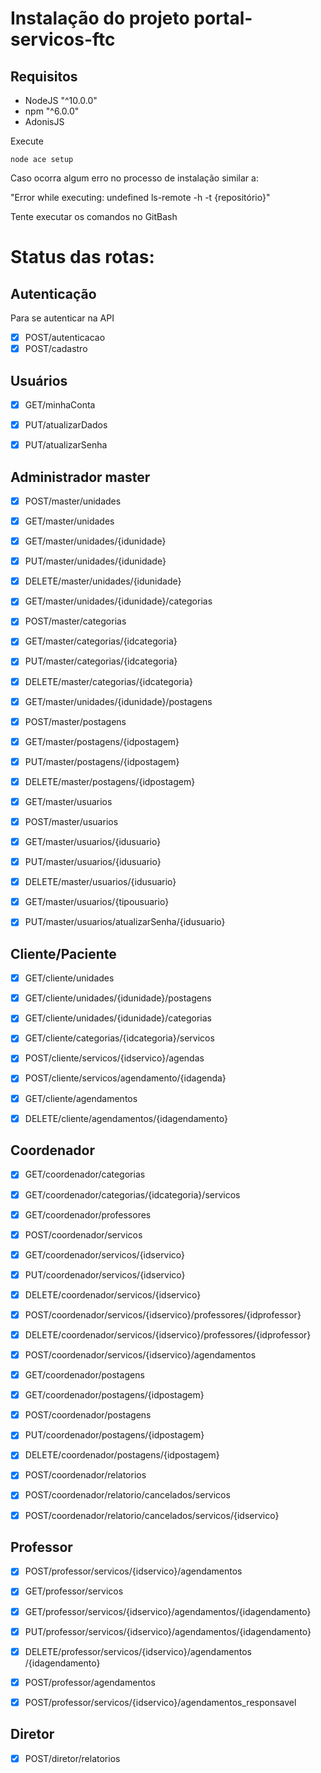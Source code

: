 # Instalação do projeto portal-servicos-ftc

## Requisitos

- NodeJS "^10.0.0"
- npm "^6.0.0"
- AdonisJS

Execute

`node ace setup`

Caso ocorra algum erro no processo de instalação similar a:

"Error while executing: undefined ls-remote -h -t {repositório}"

Tente executar os comandos no GitBash

# Status das rotas:

## Autenticação

Para se autenticar na API

- [x] POST ​/autenticacao
- [x] POST ​/cadastro

## Usuários

- [x] GET ​/minhaConta

- [x] PUT ​/atualizarDados

- [x] PUT ​/atualizarSenha

## Administrador master

- [x] POST ​/master​/unidades

- [x] GET ​/master​/unidades

- [x] GET ​/master​/unidades​/{idunidade}

- [x] PUT ​/master​/unidades​/{idunidade}

- [x] DELETE ​/master​/unidades​/{idunidade}

- [x] GET ​/master​/unidades​/{idunidade}​/categorias

- [x] POST ​/master​/categorias

- [x] GET ​/master​/categorias​/{idcategoria}

- [x] PUT ​/master​/categorias​/{idcategoria}

- [x] DELETE ​/master​/categorias​/{idcategoria}

- [x] GET ​/master​/unidades​/{idunidade}​/postagens

- [x] POST ​/master​/postagens

- [x] GET ​/master​/postagens​/{idpostagem}

- [x] PUT ​/master​/postagens​/{idpostagem}

- [x] DELETE ​/master​/postagens​/{idpostagem}

- [x] GET ​/master​/usuarios

- [x] POST ​/master​/usuarios

- [x] GET ​/master​/usuarios​/{idusuario}

- [x] PUT ​/master​/usuarios​/{idusuario}

- [x] DELETE ​/master​/usuarios​/{idusuario}

- [x] GET ​/master​/usuarios​/{tipousuario}

- [x] PUT ​/master​/usuarios​/atualizarSenha/{idusuario}

## Cliente/Paciente

- [x] GET ​/cliente​/unidades
- [x] GET ​/cliente​/unidades​/{idunidade}​/postagens
- [x] GET ​/cliente​/unidades​/{idunidade}​/categorias
- [x] GET ​/cliente​/categorias​/{idcategoria}​/servicos
- [x] POST ​/cliente​/servicos​/{idservico}​/agendas
- [x] POST ​/cliente​/servicos​/agendamento​/{idagenda}

- [x] GET ​/cliente​/agendamentos

- [x] DELETE ​/cliente​/agendamentos​/{idagendamento}​

## Coordenador

- [x] GET ​/coordenador​/categorias

- [x] GET ​/coordenador​/categorias​/{idcategoria}​/servicos

- [x] GET ​/coordenador​/professores

- [x] POST ​/coordenador​/servicos​

- [x] GET ​/coordenador​/servicos​/{idservico}

- [x] PUT ​/coordenador​/servicos​/{idservico}

- [x] DELETE ​/coordenador​/servicos​/{idservico}

- [x] POST ​/coordenador​/servicos​/{idservico}​/professores​/{idprofessor}

- [x] DELETE ​/coordenador​/servicos​/{idservico}​/professores​/{idprofessor}

- [x] POST ​/coordenador​/servicos​/{idservico}​/agendamentos

- [x] GET ​/coordenador​/postagens

- [x] GET ​/coordenador​/postagens​/{idpostagem}

- [x] POST ​/coordenador​/postagens

- [x] PUT ​/coordenador​/postagens​/{idpostagem}

- [x] DELETE ​/coordenador​/postagens​/{idpostagem}

- [x] POST ​/coordenador​/relatorios

- [x] POST ​/coordenador​/relatorio​/cancelados​/servicos

- [x] POST ​/coordenador​/relatorio​/cancelados​/servicos​/{idservico}

## Professor

- [x] POST ​/professor​/servicos​/{idservico}​/agendamentos

- [x] GET ​/professor​/servicos

- [x] GET ​/professor​/servicos​/{idservico}​/agendamentos​/{idagendamento}

- [x] PUT ​/professor​/servicos​/{idservico}​/agendamentos​/{idagendamento}

- [x] DELETE ​/professor​/servicos​/{idservico}​/agendamentos​/{idagendamento}

- [x] POST ​/professor​/agendamentos

- [x] POST ​/professor​/servicos​/{idservico}​/agendamentos_responsavel

## Diretor

- [x] POST ​/diretor​/relatorios
